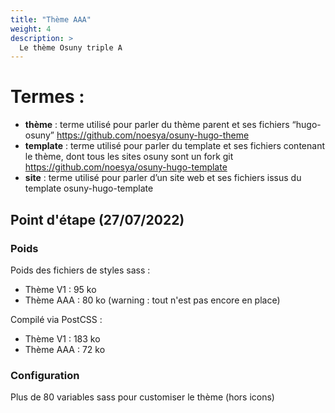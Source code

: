 ```yaml
---
title: "Thème AAA"
weight: 4
description: >
  Le thème Osuny triple A
---
```


# Termes : 

- **thème** : terme utilisé pour parler du thème parent et ses fichiers “hugo-osuny” https://github.com/noesya/osuny-hugo-theme
- **template** : terme utilisé pour parler du template et ses fichiers contenant le thème, dont tous les sites osuny sont un fork git https://github.com/noesya/osuny-hugo-template
- **site** : terme utilisé pour parler d’un site web et ses fichiers issus du template osuny-hugo-template

## Point d'étape (27/07/2022)

### Poids

Poids des fichiers de styles sass :

- Thème V1 : 95 ko
- Thème AAA : 80 ko (warning : tout n'est pas encore en place)

Compilé via PostCSS :

- Thème V1 : 183 ko
- Thème AAA : 72 ko

### Configuration 

Plus de 80 variables sass pour customiser le thème (hors icons)




